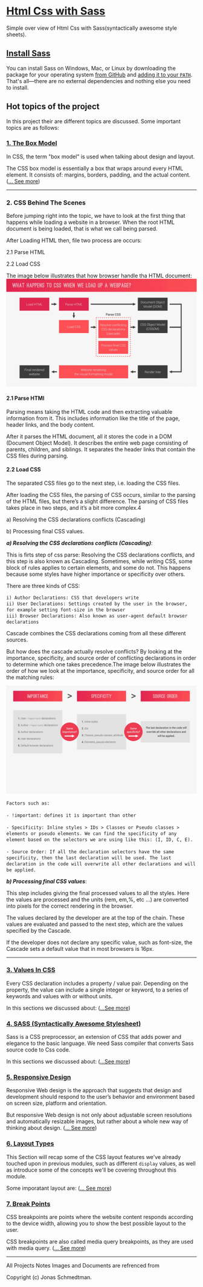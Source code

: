 # [Html Css with Sass](/README.md)

  Simple over view of Html Css with Sass(syntactically awesome style sheets).

## [Install Sass](/README.md)

You can install Sass on Windows, Mac, or Linux by downloading the package for
your operating system [from GitHub][] and [adding it to your `PATH`][PATH].
That's all—there are no external dependencies and nothing else you need to
install.

[from GitHub]: https://github.com/sass/dart-sass/releases
[PATH]: https://katiek2.github.io/path-doc/
## Hot topics of the project

In this project their are different topics are discussed. Some important topics are as follows:

### [1. The Box Model](ModelBox.md)

In CSS, the term "box model" is used when talking about design and layout.

The CSS box model is essentially a box that wraps around every HTML element. It consists of: margins, borders, padding, and the actual content. ([... See more](ModelBox.md))

---

### 2. CSS Behind The Scenes

Before jumping right into the topic, we have to look at the first thing that happens while loading a website in a browser. When the root HTML document is being loaded, that is what we call being parsed.

After Loading HTML then, file two process are occurs:

2.1 Parse HTML

2.2 Load CSS

The image below illustrates that how browser handle tha HTML document:
 ![alt text](https://github.com/surajthaqurie/html-sass/blob/master/git-docs/images/Css%20Behind%20The%20Scene.png)


#### 2.1 Parse HTMl

Parsing means taking the HTML code and then extracting valuable information from it. This includes information like the title of the page, header links, and the body content.

After it parses the HTML document, all it stores the code in a DOM (Document Object Model). It describes the entire web page consisting of parents, children, and siblings. It separates the header links that contain the CSS files during parsing.

#### 2.2 Load CSS

The separated CSS files go to the next step, i.e. loading the CSS files.

After loading the CSS files, the parsing of CSS occurs, similar to the parsing of the HTML files, but there’s a slight difference. The parsing of CSS files takes place in two steps, and it’s a bit more complex.4

a) Resolving the CSS declarations conflicts (Cascading)

b) Processing final CSS values.


***a) Resolving the CSS declarations conflicts (Cascading)***:

This is firts step of css parse: Resolving the CSS declarations conflicts, and this step is also known as Cascading. Sometimes, while writing CSS, some block of rules applies to certain elements, and some do not. This happens because some styles have higher importance or specificity over others.
 
 There are three kinds of CSS:
 ```
 i) Author Declarations: CSS that developers write
 ii) User Declarations: Settings created by the user in the browser, for example setting font-size in the browser
 iii) Browser Declarations: Also known as user-agent default browser declarations

```
Cascade combines the CSS declarations coming from all these different sources.

But how does the cascade actually resolve conflicts? By looking at the importance, specificity, and source order of conflicting declarations in order to determine which one takes precedence.The image below illustrates the order of how we look at the importance, specificity, and source order for all the matching rules:

 ![alt text](https://github.com/surajthaqurie/html-sass/blob/master/git-docs/images/Css%20Priorities.png)
 
 
```
Factors such as:

- !important: defines it is important than other

- Specificity: Inline styles > IDs > Classes or Pseudo classes > elements or pseudo elements. We can find the specificity of any element based on the selectors we are using like this: (I, ID, C, E).

- Source Order: If all the declaration selectors have the same specificity, then the last declaration will be used. The last declaration in the code will overwrite all other declarations and will be applied.

```

***b) Processing final CSS values***:

This step includes giving the final processed values to all the styles. Here the values are processed and the units (rem, em,%, etc …) are converted into pixels for the correct rendering in the browser.

The values declared by the developer are at the top of the chain. These values are evaluated and passed to the next step, which are the values specified by the Cascade.

If the developer does not declare any specific value, such as font-size, the Cascade sets a default value that in most browsers is 16px.


---

### [3. Values In CSS](ValuseInCss.md)

Every CSS declaration includes a property / value pair. Depending on the property, the value can include a single integer or keyword, to a series of keywords and values with or without units.

In this sections we discussed about: ([...See more](ValuseInCss.md))

### [4. SASS (Syntactically Awesome Stylesheet)](Sass.md)

Sass is a CSS preprocessor, an extension of CSS that adds power and elegance to the basic language. We need Sass compiler that converts Sass source code to Css code. 

In this sections we discussed about: ([...See more](Sass.md))

### [5. Responsive Design](Responsive.md)

Responsive Web design is the approach that suggests that design and development should respond to the user’s behavior and environment based on screen size, platform and orientation.

But responsive Web design is not only about adjustable screen resolutions and automatically resizable images, but rather about a whole new way of thinking about design.  ([... See more](git-Responsive.md))
   
### [6. Layout Types](Layouts.md)
  
  This Section will recap some of the CSS layout features we've already touched upon in previous modules, such as different ```display``` values, as well as introduce some of the concepts we'll be covering throughout this module.
  
  Some imporatant layout are: ([... See more](Layouts.md))
  
### [7. Break Points](BreakPoints.md)
  
 CSS breakpoints are points where the website content responds according to the device width, allowing you to show the best possible layout to the user.

CSS breakpoints are also called media query breakpoints, as they are used with media query. ([... See more](BreakPoints.md))

---

  
All Projects Notes Images and  Documents are refrenced from

Copyright (c) Jonas Schmedtman.








